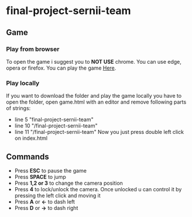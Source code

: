 # final-project-sernii-team

## Game

### Play from browser
To open the game i suggest you to **NOT USE** chrome. 
You can use edge, opera or firefox. 
You can play the game [Here](https://github.com/ErNikki/NinjaAndLava/).

### Play locally
If you want to download the folder and play the game locally you have to open the folder, open game.html with an editor and remove following parts of strings:
- line 5 "final-project-sernii-team"
- line 10 "/final-project-sernii-team"
- line 11 "/final-project-sernii-team"
Now you just press double left click on index.html

## Commands

- Press **ESC** to pause the game
- Press **SPACE** to jump 
- Press **1,2 or 3** to change the camera position
- Press **4** to lock/unlock the camera. Once unlocked u can control it by pressing the left click and moving it
- Press **A** or **←** to dash left
- Press **D** or **→** to dash right
